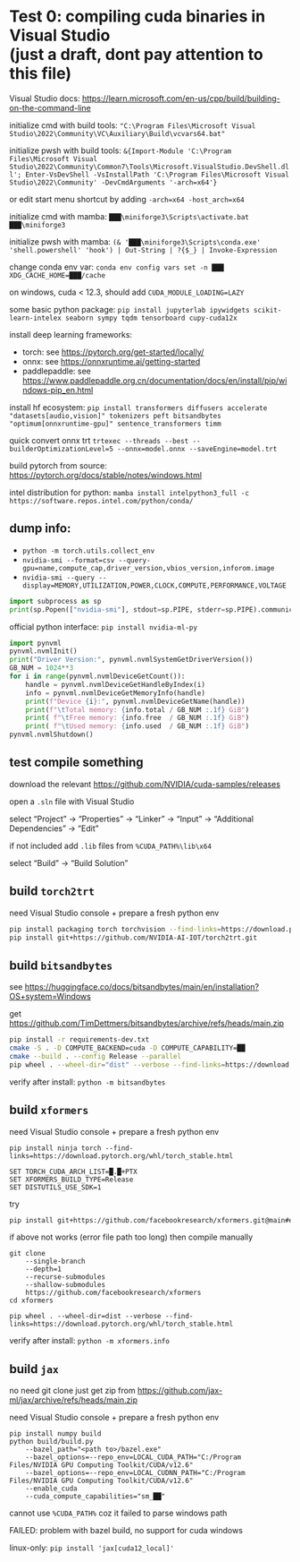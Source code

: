 # Test 0: compiling cuda binaries in Visual Studio<br />(just a draft, dont pay attention to this file)

Visual Studio docs: https://learn.microsoft.com/en-us/cpp/build/building-on-the-command-line

initialize cmd with build tools: `"C:\Program Files\Microsoft Visual Studio\2022\Community\VC\Auxiliary\Build\vcvars64.bat"`

initialize pwsh with build tools: `&{Import-Module 'C:\Program Files\Microsoft Visual Studio\2022\Community\Common7\Tools\Microsoft.VisualStudio.DevShell.dll'; Enter-VsDevShell -VsInstallPath 'C:\Program Files\Microsoft Visual Studio\2022\Community' -DevCmdArguments '-arch=x64'}`

or edit start menu shortcut by adding `-arch=x64 -host_arch=x64`

initialize cmd with mamba: `███\miniforge3\Scripts\activate.bat ███\miniforge3`

initialize pwsh with mamba: `(& '███\miniforge3\Scripts\conda.exe' 'shell.powershell' 'hook') | Out-String | ?{$_} | Invoke-Expression`

change conda env var: `conda env config vars set -n ███ XDG_CACHE_HOME=███/cache`

on windows, cuda < 12.3, should add `CUDA_MODULE_LOADING=LAZY`

some basic python package: `pip install jupyterlab ipywidgets scikit-learn-intelex seaborn sympy tqdm tensorboard cupy-cuda12x`

install deep learning frameworks:
- torch: see https://pytorch.org/get-started/locally/
- onnx: see https://onnxruntime.ai/getting-started
- paddlepaddle: see https://www.paddlepaddle.org.cn/documentation/docs/en/install/pip/windows-pip_en.html

install hf ecosystem: `pip install transformers diffusers accelerate "datasets[audio,vision]" tokenizers peft bitsandbytes "optimum[onnxruntime-gpu]" sentence_transformers timm`

quick convert onnx trt `trtexec --threads --best --builderOptimizationLevel=5 --onnx=model.onnx --saveEngine=model.trt`

build pytorch from source: https://pytorch.org/docs/stable/notes/windows.html

intel distribution for python: `mamba install intelpython3_full -c https://software.repos.intel.com/python/conda/`

## dump info:

- `python -m torch.utils.collect_env`
- `nvidia-smi --format=csv --query-gpu=name,compute_cap,driver_version,vbios_version,inforom.image`
- `nvidia-smi --query --display=MEMORY,UTILIZATION,POWER,CLOCK,COMPUTE,PERFORMANCE,VOLTAGE`

```python
import subprocess as sp
print(sp.Popen(["nvidia-smi"], stdout=sp.PIPE, stderr=sp.PIPE).communicate()[0].split(b" "*48)[0].decode("utf-8"))
```
official python interface: `pip install nvidia-ml-py`
```python
import pynvml
pynvml.nvmlInit()
print("Driver Version:", pynvml.nvmlSystemGetDriverVersion())
GB_NUM = 1024**3
for i in range(pynvml.nvmlDeviceGetCount()):
	handle = pynvml.nvmlDeviceGetHandleByIndex(i)
	info = pynvml.nvmlDeviceGetMemoryInfo(handle)
	print(f"Device {i}:", pynvml.nvmlDeviceGetName(handle))
	print(f"\tTotal memory: {info.total / GB_NUM :.1f} GiB")
	print( f"\tFree memory: {info.free  / GB_NUM :.1f} GiB")
	print( f"\tUsed memory: {info.used  / GB_NUM :.1f} GiB")
pynvml.nvmlShutdown()
```

## test compile something

download the relevant https://github.com/NVIDIA/cuda-samples/releases

open a  `.sln` file with Visual Studio

select “Project” → “Properties” → “Linker” → “Input” → “Additional Dependencies” → “Edit”

if not included add `.lib` files from `%CUDA_PATH%\lib\x64`

select “Build” → “Build Solution”

## build `torch2trt`

need Visual Studio console + prepare a fresh python env
```bash
pip install packaging torch torchvision --find-links=https://download.pytorch.org/whl/torch_stable.html
pip install git+https://github.com/NVIDIA-AI-IOT/torch2trt.git
```

## build `bitsandbytes`

see https://huggingface.co/docs/bitsandbytes/main/en/installation?OS+system=Windows

get https://github.com/TimDettmers/bitsandbytes/archive/refs/heads/main.zip
```bash
pip install -r requirements-dev.txt
cmake -S . -D COMPUTE_BACKEND=cuda -D COMPUTE_CAPABILITY=██
cmake --build . --config Release --parallel
pip wheel . --wheel-dir="dist" --verbose --find-links=https://download.pytorch.org/whl/torch_stable.html
```
verify after install: `python -m bitsandbytes`

## build `xformers`

need Visual Studio console + prepare a fresh python env
```batchfile
pip install ninja torch --find-links=https://download.pytorch.org/whl/torch_stable.html

SET TORCH_CUDA_ARCH_LIST=█.█+PTX
SET XFORMERS_BUILD_TYPE=Release
SET DISTUTILS_USE_SDK=1
```
try
```bash
pip install git+https://github.com/facebookresearch/xformers.git@main#egg=xformers
```
if above not works (error file path too long) then compile manually
```
git clone
	--single-branch
	--depth=1
	--recurse-submodules
	--shallow-submodules
	https://github.com/facebookresearch/xformers
cd xformers

pip wheel . --wheel-dir=dist --verbose --find-links=https://download.pytorch.org/whl/torch_stable.html
```
verify after install: `python -m xformers.info`

## build `jax`

no need git clone just get zip from https://github.com/jax-ml/jax/archive/refs/heads/main.zip

need Visual Studio console + prepare a fresh python env
```
pip install numpy build
python build/build.py
	--bazel_path="<path to>/bazel.exe"
	--bazel_options=--repo_env=LOCAL_CUDA_PATH="C:/Program Files/NVIDIA GPU Computing Toolkit/CUDA/v12.6"
	--bazel_options=--repo_env=LOCAL_CUDNN_PATH="C:/Program Files/NVIDIA GPU Computing Toolkit/CUDA/v12.6"
	--enable_cuda
	--cuda_compute_capabilities="sm_██"
```
cannot use `%CUDA_PATH%` coz it failed to parse windows path

FAILED: problem with bazel build, no support for cuda windows

linux-only: `pip install 'jax[cuda12_local]'`
